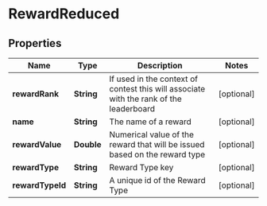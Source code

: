 

# RewardReduced


## Properties

Name | Type | Description | Notes
------------ | ------------- | ------------- | -------------
**rewardRank** | **String** | If used in the context of contest this will associate with the rank of the leaderboard |  [optional]
**name** | **String** | The name of a reward |  [optional]
**rewardValue** | **Double** | Numerical value of the reward that will be issued based on the reward type |  [optional]
**rewardType** | **String** | Reward Type key |  [optional]
**rewardTypeId** | **String** | A unique id of the Reward Type |  [optional]




